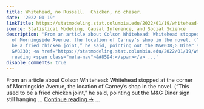 ```yaml
---
title: Whitehead, no Russell.  Chicken, no chaser.
date: '2022-01-19'
linkTitle: https://statmodeling.stat.columbia.edu/2022/01/19/whitehead-no-russell-chicken-no-chaser/
source: Statistical Modeling, Causal Inference, and Social Science
description: 'From an article about Colson Whitehead: Whitehead stopped at the corner
  of Morningside Avenue, the location of Carney’s shop in the novel. (“This used to
  be a fried chicken joint,” he said, pointing out the M&#038;G Diner sign still hanging
  &#8230; <a href="https://statmodeling.stat.columbia.edu/2022/01/19/whitehead-no-russell-chicken-no-chaser/">Continue
  reading <span class="meta-nav">&#8594;</span></a> ...'
disable_comments: true
---
```

From an article about Colson Whitehead: Whitehead stopped at the corner of Morningside Avenue, the location of Carney’s shop in the novel. (“This used to be a fried chicken joint,” he said, pointing out the M&#038;G Diner sign still hanging &#8230; <a href="https://statmodeling.stat.columbia.edu/2022/01/19/whitehead-no-russell-chicken-no-chaser/">Continue reading <span class="meta-nav">&#8594;</span></a> ...